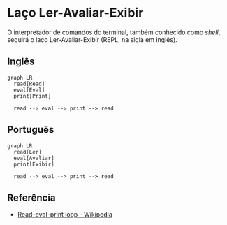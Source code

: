 # Laço Ler-Avaliar-Exibir

O interpretador de comandos do terminal, também conhecido como *shell*, seguirá o laço Ler-Avaliar-Exibir (REPL, na sigla em inglês).

## Inglês

```mermaid
graph LR
  read[Read]
  eval[Eval]
  print[Print]

  read --> eval --> print --> read
```

## Português
```mermaid
graph LR
  read[Ler]
  eval[Avaliar]
  print[Exibir]

  read --> eval --> print --> read
```

## Referência
- [Read–eval–print loop - Wikipedia](https://en.wikipedia.org/wiki/Read%E2%80%93eval%E2%80%93print_loop)
